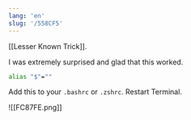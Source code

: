 ```yaml
---
lang: 'en'
slug: '/558CF5'
---
```


[[Lesser Known Trick]].

I was extremely surprised and glad that this worked.

```bash
alias "$"=""
```

Add this to your `.bashrc` or `.zshrc`. Restart Terminal.

![[FC87FE.png]]
